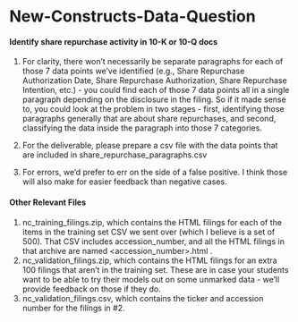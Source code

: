 # New-Constructs-Data-Question

#### Identify share repurchase activity in 10-K or 10-Q docs
1. For clarity, there won’t necessarily be separate paragraphs for each of those 7 data points we’ve identified (e.g., Share Repurchase Authorization Date, Share Repurchase Authorization, Share Repurchase Intention, etc.) - you could find each of those 7 data points all in a single paragraph depending on the disclosure in the filing. So if it made sense to, you could look at the problem in two stages - first, identifying those paragraphs generally that are about share repurchases, and second, classifying the data inside the paragraph into those 7 categories.

2. For the deliverable, please prepare a csv file with the data points that are included in share_repurchase_paragraphs.csv 

3. For errors, we’d prefer to err on the side of a false positive. I think those will also make for easier feedback than negative cases.

#### Other Relevant Files
1. nc_training_filings.zip, which contains the HTML filings for each of the items in the training set CSV we sent over (which I believe is a set of 500). That CSV includes accession_number, and all the HTML filings in that archive are named <accession_number>.html .
2. nc_validation_filings.zip, which contains the HTML filings for an extra 100 filings that aren’t in the training set. These are in case your students want to be able to try their models out on some unmarked data - we’ll provide feedback on those if they do.
3. nc_validation_filings.csv, which contains the ticker and accession number for the filings in #2.
